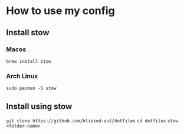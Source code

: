 # How to use my config
## Install stow
### Macos
`brew install stow`
### Arch Linux
`sudo pacman -S stow`
## Install using stow
`git clone https://github.com/blissed-out/dotfiles` 
`cd dotfiles` 
`stow <folder-name>` 

